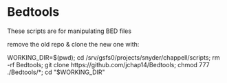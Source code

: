 # Bedtools
These scripts are for manipulating BED files

remove the old repo & clone the new one with:

WORKING_DIR=$(pwd); cd /srv/gsfs0/projects/snyder/chappell/scripts; rm -rf Bedtools; git clone https://github.com/jchap14/Bedtools; chmod 777 ./Bedtools/*; cd "$WORKING_DIR"     

